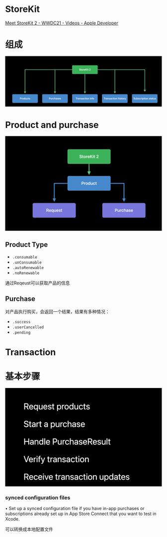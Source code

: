 # StoreKit

[Meet StoreKit 2 - WWDC21 - Videos - Apple Developer](https://developer.apple.com/videos/play/wwdc2021/10114/)

# 组成

![Untitled](StoreKit%20f2686d65905045b187e278c284f38cc4/Untitled.png)

# Product and purchase

![Untitled](StoreKit%20f2686d65905045b187e278c284f38cc4/Untitled%201.png)

## Product Type

- `.consumable`
- `.unConsumable`
- `.autoRenewable`
- `.noRenewable`

通过Reqeust可以获取产品的信息

## Purchase

对产品执行购买，会返回一个结果，结果有多种情况：

- `.success`
- `.userCancelled`
- `.pending`

# Transaction

# 基本步骤

![Untitled](StoreKit%20f2686d65905045b187e278c284f38cc4/Untitled%202.png)

### synced configuration files

• Set up a synced configuration file if you have in-app purchases or subscriptions already set up in App Store Connect that you want to test in Xcode.

可以转换成本地配置文件